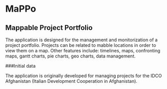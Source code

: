# MaPPo
## Mappable Project Portfolio

The application is designed for the management and monitorization of a project portfolio. Projects can be related to mabble locations in order to view them on a map. 
Other features include: timelines, maps, confronting maps, gantt charts, pie charts, geo charts, data management.

###Initial data

The application is originally developed for managing projects for the IDCO Afghanistan (Italian Development Cooperation in Afghanistan).